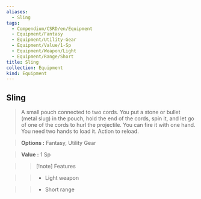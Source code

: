 ```yaml
---
aliases:
  - Sling
tags:
  - Compendium/CSRD/en/Equipment
  - Equipment/Fantasy
  - Equipment/Utility-Gear
  - Equipment/Value/1-Sp
  - Equipment/Weapon/Light
  - Equipment/Range/Short
title: Sling
collection: Equipment
kind: Equipment
---
```

## Sling    
    
>A small pouch connected to two cords. You put a stone or bullet (metal slug) in the pouch, hold the end of the cords, spin it, and let go of one of the cords to hurl the projectile. You can fire it with one hand. You need two hands to load it. Action to reload.    
> **Options :** Fantasy, Utility Gear    
> **Value :** 1 Sp    
>>[!note] Features    
>> - Light weapon    
>> - Short range